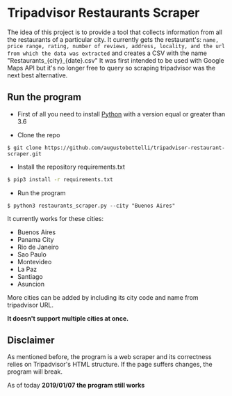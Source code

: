 # Tripadvisor Restaurants Scraper

The idea of this project is to provide a tool that collects information from all the restaurants of a particular city. It currently gets the restaurant's:
`name, price range, rating, number of reviews, address, locality, and the url from which the data was extracted` and creates a CSV with the name "Restaurants_{city}_{date}.csv"
It was first intended to be used with Google Maps API but it's no longer free to query so scraping tripadvisor was the next best alternative.

## Run the program

- First of all you need to install [Python](https://www.python.org/downloads/release/python-368/) with a version equal or greater than 3.6

- Clone the repo
```
$ git clone https://github.com/augustobottelli/tripadvisor-restaurant-scraper.git
```

- Install the repository requirements.txt
```bash
$ pip3 install -r requirements.txt
```

- Run the program
```
$ python3 restaurants_scraper.py --city "Buenos Aires"
```
It currently works for these cities:
- Buenos Aires
- Panama City
- Rio de Janeiro
- Sao Paulo
- Montevideo
- La Paz
- Santiago
- Asuncion

More cities can be added by including its city code and name from tripadvisor URL.

**It doesn't support multiple cities at once.**

## Disclaimer
As mentioned before, the program is a web scraper and its correctness relies on Tripadvisor's HTML structure. If the page suffers changes, the program will break.

As of today **2019/01/07 the program still works**

